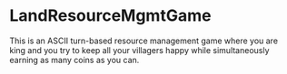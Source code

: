 # LandResourceMgmtGame
This is an ASCII turn-based resource management game where you are king and you try to keep all your villagers happy while simultaneously earning as many coins as you can.
